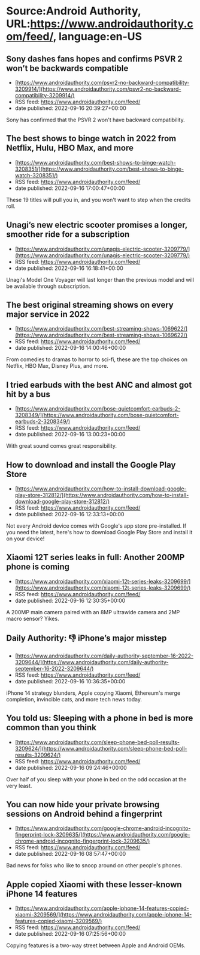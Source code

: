 # Source:Android Authority, URL:https://www.androidauthority.com/feed/, language:en-US

## Sony dashes fans hopes and confirms PSVR 2 won’t be backwards compatible
 - [https://www.androidauthority.com/psvr2-no-backward-compatibility-3209914/](https://www.androidauthority.com/psvr2-no-backward-compatibility-3209914/)
 - RSS feed: https://www.androidauthority.com/feed/
 - date published: 2022-09-16 20:39:27+00:00

Sony has confirmed that the PSVR 2 won't have backward compatibility.

## The best shows to binge watch in 2022 from Netflix, Hulu, HBO Max, and more
 - [https://www.androidauthority.com/best-shows-to-binge-watch-3208351/](https://www.androidauthority.com/best-shows-to-binge-watch-3208351/)
 - RSS feed: https://www.androidauthority.com/feed/
 - date published: 2022-09-16 17:00:47+00:00

These 19 titles will pull you in, and you won't want to step when the credits roll.

## Unagi’s new electric scooter promises a longer, smoother ride for a subscription
 - [https://www.androidauthority.com/unagis-electric-scooter-3209779/](https://www.androidauthority.com/unagis-electric-scooter-3209779/)
 - RSS feed: https://www.androidauthority.com/feed/
 - date published: 2022-09-16 16:18:41+00:00

Unagi's Model One Voyager will last longer than the previous model and will be available through subscription.

## The best original streaming shows on every major service in 2022
 - [https://www.androidauthority.com/best-streaming-shows-1069622/](https://www.androidauthority.com/best-streaming-shows-1069622/)
 - RSS feed: https://www.androidauthority.com/feed/
 - date published: 2022-09-16 14:00:46+00:00

From comedies to dramas to horror to sci-fi, these are the top choices on Netflix, HBO Max, Disney Plus, and more.

## I tried earbuds with the best ANC and almost got hit by a bus
 - [https://www.androidauthority.com/bose-quietcomfort-earbuds-2-3208349/](https://www.androidauthority.com/bose-quietcomfort-earbuds-2-3208349/)
 - RSS feed: https://www.androidauthority.com/feed/
 - date published: 2022-09-16 13:00:23+00:00

With great sound comes great responsibility.

## How to download and install the Google Play Store
 - [https://www.androidauthority.com/how-to-install-download-google-play-store-312812/](https://www.androidauthority.com/how-to-install-download-google-play-store-312812/)
 - RSS feed: https://www.androidauthority.com/feed/
 - date published: 2022-09-16 12:33:13+00:00

Not every Android device comes with Google's app store pre-installed. If you need the latest, here's how to download Google Play Store and install it on your device!

## Xiaomi 12T series leaks in full: Another 200MP phone is coming
 - [https://www.androidauthority.com/xiaomi-12t-series-leaks-3209699/](https://www.androidauthority.com/xiaomi-12t-series-leaks-3209699/)
 - RSS feed: https://www.androidauthority.com/feed/
 - date published: 2022-09-16 12:30:35+00:00

A 200MP main camera paired with an 8MP ultrawide camera and 2MP macro sensor? Yikes.

## Daily Authority: 👎 iPhone’s major misstep
 - [https://www.androidauthority.com/daily-authority-september-16-2022-3209644/](https://www.androidauthority.com/daily-authority-september-16-2022-3209644/)
 - RSS feed: https://www.androidauthority.com/feed/
 - date published: 2022-09-16 10:36:35+00:00

iPhone 14 strategy blunders, Apple copying Xiaomi, Ethereum's merge completion, invincible cats, and more tech news today.

## You told us: Sleeping with a phone in bed is more common than you think
 - [https://www.androidauthority.com/sleep-phone-bed-poll-results-3209624/](https://www.androidauthority.com/sleep-phone-bed-poll-results-3209624/)
 - RSS feed: https://www.androidauthority.com/feed/
 - date published: 2022-09-16 09:24:46+00:00

Over half of you sleep with your phone in bed on the odd occasion at the very least.

## You can now hide your private browsing sessions on Android behind a fingerprint
 - [https://www.androidauthority.com/google-chrome-android-incognito-fingerprint-lock-3209635/](https://www.androidauthority.com/google-chrome-android-incognito-fingerprint-lock-3209635/)
 - RSS feed: https://www.androidauthority.com/feed/
 - date published: 2022-09-16 08:57:47+00:00

Bad news for folks who like to snoop around on other people's phones.

## Apple copied Xiaomi with these lesser-known iPhone 14 features
 - [https://www.androidauthority.com/apple-iphone-14-features-copied-xiaomi-3209569/](https://www.androidauthority.com/apple-iphone-14-features-copied-xiaomi-3209569/)
 - RSS feed: https://www.androidauthority.com/feed/
 - date published: 2022-09-16 07:25:56+00:00

Copying features is a two-way street between Apple and Android OEMs.

